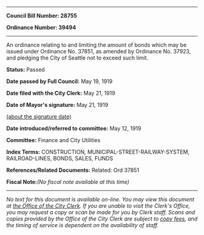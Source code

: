 

********

**Council Bill Number: 28755**
   
**Ordinance Number: 39494**
********

 An ordinance relating to and limiting the amount of bonds which may be issued under Ordinance No. 37851, as amended by Ordinance No. 37923, and pledging the City of Seattle not to exceed such limit.

**Status:** Passed
   
**Date passed by Full Council:** May 19, 1919
   
**Date filed with the City Clerk:** May 21, 1919
   
**Date of Mayor's signature:** May 21, 1919
   
[(about the signature date)](/~public/approvaldate.htm)
   
   
   
**Date introduced/referred to committee:** May 12, 1919
   
**Committee:** Finance and City Utilities
   
   
**Index Terms:** CONSTRUCTION, MUNICIPAL-STREET-RAILWAY-SYSTEM, RAILROAD-LINES, BONDS, SALES, FUNDS

**References/Related Documents:** Related: Ord 37851

**Fiscal Note:**_(No fiscal note available at this time)_
********

_No text for this document is available on-line. You may view this document at [the Office of the City Clerk](http://www.seattle.gov/leg/clerk/contactUs.htm). If you are unable to visit the Clerk's Office, you may request a copy or scan be made for you by Clerk staff. Scans and copies provided by the Office of the City Clerk are subject to [copy fees](http://clerk.seattle.gov/~public/clerkfees.htm), and the timing of service is dependent on the availability of staff._

